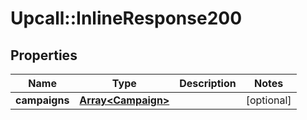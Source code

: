 # Upcall::InlineResponse200

## Properties
Name | Type | Description | Notes
------------ | ------------- | ------------- | -------------
**campaigns** | [**Array&lt;Campaign&gt;**](Campaign.md) |  | [optional] 



